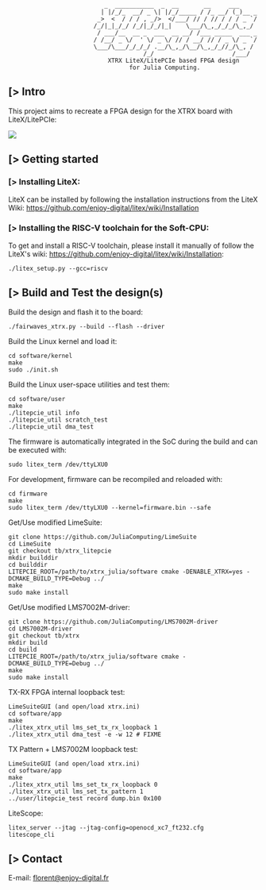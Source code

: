                                _  ___________  _  __       __     ___
                              | |/_/_  __/ _ \| |/_/_____ / /_ __/ (_)__ _
                             _>  <  / / / , _/>  </___/ // / // / / / _ `/
                            /_/|_|_/_/ /_/|_/_/|_|    \___/\_,_/_/_/\_,_/
                             / ___/__  __ _  ___  __ __/ /___ _____  ___ _
                            / /__/ _ \/  ' \/ _ \/ // / __/ // / _ \/ _ `/
                            \___/\___/_/_/_/ .__/\_,_/\__/\_,_/_//_/\_, /
                                          /_/                      /___/
                                XTRX LiteX/LitePCIe based FPGA design
                                      for Julia Computing.

[> Intro
--------

This project aims to recreate a FPGA design for the XTRX board with LiteX/LitePCIe:

![](https://user-images.githubusercontent.com/1450143/146520709-cbf02a79-c5ec-4d09-bc22-65f6e94954fc.png)

[> Getting started
------------------
### [> Installing LiteX:

LiteX can be installed by following the installation instructions from the LiteX Wiki: https://github.com/enjoy-digital/litex/wiki/Installation

### [> Installing the RISC-V toolchain for the Soft-CPU:

To get and install a RISC-V toolchain, please install it manually of follow the LiteX's wiki: https://github.com/enjoy-digital/litex/wiki/Installation:
````
./litex_setup.py --gcc=riscv
````

[> Build and Test the design(s)
---------------------------------

Build the design and flash it to the board:
````
./fairwaves_xtrx.py --build --flash --driver
````

Build the Linux kernel and load it:
````
cd software/kernel
make
sudo ./init.sh
````

Build the Linux user-space utilities and test them:
````
cd software/user
make
./litepcie_util info
./litepcie_util scratch_test
./litepcie_util dma_test
````

The firmware is automatically integrated in the SoC during the build and can be executed with:
````
sudo litex_term /dev/ttyLXU0
````

For development, firmware can be recompiled and reloaded with:
````
cd firmware
make
sudo litex_term /dev/ttyLXU0 --kernel=firmware.bin --safe
````

Get/Use modified LimeSuite:
````
git clone https://github.com/JuliaComputing/LimeSuite
cd LimeSuite
git checkout tb/xtrx_litepcie
mkdir builddir
cd builddir
LITEPCIE_ROOT=/path/to/xtrx_julia/software cmake -DENABLE_XTRX=yes -DCMAKE_BUILD_TYPE=Debug ../
make
sudo make install
````

Get/Use modified LMS7002M-driver:
````
git clone https://github.com/JuliaComputing/LMS7002M-driver
cd LMS7002M-driver
git checkout tb/xtrx
mkdir build
cd build
LITEPCIE_ROOT=/path/to/xtrx_julia/software cmake -DCMAKE_BUILD_TYPE=Debug ../
make
sudo make install
````

TX-RX FPGA internal loopback test:
````
LimeSuiteGUI (and open/load xtrx.ini)
cd software/app
make
./litex_xtrx_util lms_set_tx_rx_loopback 1
./litex_xtrx_util dma_test -e -w 12 # FIXME
````

TX Pattern + LMS7002M loopback test:
````
LimeSuiteGUI (and open/load xtrx.ini)
cd software/app
make
./litex_xtrx_util lms_set_tx_rx_loopback 0
./litex_xtrx_util lms_set_tx_pattern 1
../user/litepcie_test record dump.bin 0x100
````

LiteScope:
````
litex_server --jtag --jtag-config=openocd_xc7_ft232.cfg
litescope_cli
````

[> Contact
-------------
E-mail: florent@enjoy-digital.fr
